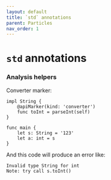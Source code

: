 ```yaml
---
layout: default
title: `std` annotations
parent: Particles
nav_order: 1
---
```


# `std` annotations

### Analysis helpers

Converter marker:
```
impl String {
    @apiMarker(kind: 'converter')
    func toInt = parseInt(self)
}

func main {
    let s: String = '123'
    let a: int = s
}
```

And this code will produce an error like:
```
Invalid type String for int
Note: try call s.toInt()
```
